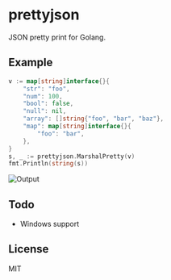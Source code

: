 # prettyjson

JSON pretty print for Golang.

## Example

```go
v := map[string]interface{}{
    "str": "foo",
    "num": 100,
    "bool": false,
    "null": nil,
    "array": []string{"foo", "bar", "baz"},
    "map": map[string]interface{}{
        "foo": "bar",
    },
}
s, _ := prettyjson.MarshalPretty(v)
fmt.Println(string(s))
```

![Output](http://i.imgur.com/cUFj5os.png)

## Todo

* Windows support

## License

MIT
